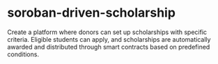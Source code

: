 # soroban-driven-scholarship
Create a platform where donors can set up scholarships with specific criteria. Eligible students can apply, and scholarships are automatically awarded and distributed through smart contracts based on predefined conditions.
